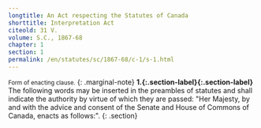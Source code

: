 ```yaml
---
longtitle: An Act respecting the Statutes of Canada
shorttitle: Interpretation Act
citeold: 31 V.
volume: S.C., 1867-68
chapter: 1
section: 1
permalink: /en/statutes/sc/1867-68/c-1/s-1.html
---
```

<small>Form of enacting clause.</small>
{: .marginal-note}
<strong><a id="s-1"><span>1.</span>{:.section-label}</a>{:.section-label}</strong> The following words may be inserted in the preambles of statutes and shall indicate the authority by virtue of which they are passed: "Her Majesty, by and with the advice and consent of the Senate and House of Commons of Canada, enacts as follows:".
{: .section}